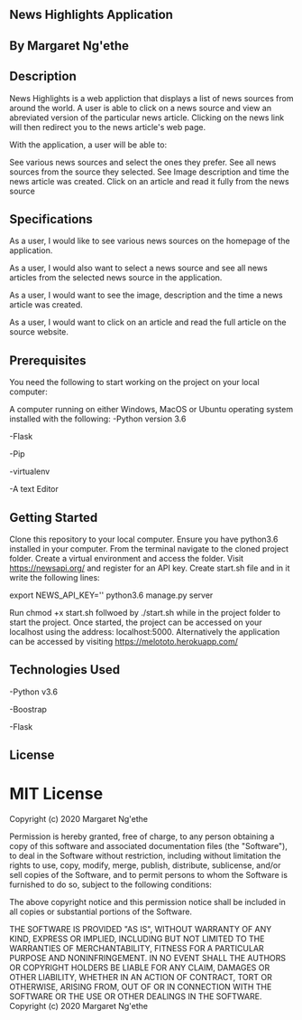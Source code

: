 ## News Highlights Application

## By Margaret Ng'ethe

## Description

News Highlights is a web appliction that displays a list of news sources from around the world. A user is able to click on a news source and view an abreviated version of the particular news article. Clicking on the news link will then redirect you to the news article's web page.

With the application, a user will be able to:

See various news sources and select the ones they prefer.
See all news sources from the source they selected.
See Image description and time the news article was created.
Click on an article and read it fully from the news source

## Specifications
As a user, I would like to see various news sources on the homepage of the application.

As a user, I would also want to select a news source and see all news articles from the selected news source in the application.

As a user, I would want to see the image, description and the time a news article was created.

As a user, I would want to click on an article and read the full article on the source website.

## Prerequisites

You need the following to start working on the project on your local computer:

A computer running on either Windows, MacOS or Ubuntu operating system installed with the following:
-Python version 3.6

-Flask

-Pip

-virtualenv

-A text  Editor


## Getting Started
Clone this repository to your local computer.
Ensure you have python3.6 installed in your computer.
From the terminal navigate to the cloned project folder.
Create a virtual environment and access the folder.
Visit https://newsapi.org/ and register for an API key.
Create start.sh file and in it write the following lines:


 export NEWS_API_KEY='<Your-Api-Key>'
 python3.6 manage.py server


Run chmod +x start.sh follwoed by ./start.sh while in the project folder to start the project.
Once started, the project can be accessed on your localhost using the address: localhost:5000.
Alternatively the application can be accessed by visiting https://melototo.herokuapp.com/

## Technologies Used
-Python v3.6

-Boostrap

-Flask


## License
# MIT License

Copyright (c) 2020 Margaret Ng'ethe

Permission is hereby granted, free of charge, to any person obtaining a copy of this software and associated documentation files (the "Software"), to deal in the Software without restriction, including without limitation the rights to use, copy, modify, merge, publish, distribute, sublicense, and/or sell copies of the Software, and to permit persons to whom the Software is furnished to do so, subject to the following conditions:

The above copyright notice and this permission notice shall be included in all copies or substantial portions of the Software.

THE SOFTWARE IS PROVIDED "AS IS", WITHOUT WARRANTY OF ANY KIND, EXPRESS OR IMPLIED, INCLUDING BUT NOT LIMITED TO THE WARRANTIES OF MERCHANTABILITY, FITNESS FOR A PARTICULAR PURPOSE AND NONINFRINGEMENT. IN NO EVENT SHALL THE AUTHORS OR COPYRIGHT HOLDERS BE LIABLE FOR ANY CLAIM, DAMAGES OR OTHER LIABILITY, WHETHER IN AN ACTION OF CONTRACT, TORT OR OTHERWISE, ARISING FROM, OUT OF OR IN CONNECTION WITH THE SOFTWARE OR THE USE OR OTHER DEALINGS IN THE SOFTWARE. Copyright (c) 2020 Margaret Ng'ethe
